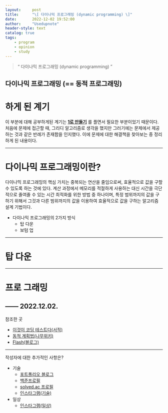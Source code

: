 ```yaml
---
layout:     post
title:      "\[ 다이나믹 프로그래밍 (dynamic programming) \]"
date:       2022-12-02 19:52:00
author:     "Usedupnote"
header-style: text
catalog: true
tags:
    - program
    - opinion
    - study
---
```


> “ 다이나믹 프로그래밍 (dynamic programming) ”


## 다이나믹 프로그래밍 (== 동적 프로그래밍)

# 하게 된 계기
 이 부분에 대해 공부하게된 계기는 **[1로 만들기](https://www.acmicpc.net/problem/1463)** 를 플면서 필요한 부분이었기 때문이다.
 처음에 문제에 접근할 때, 그리디 알고리즘로 생각을 했지만 그러기에는 문제에서 제공하는 것과 같은 반례가 존재함을 인지했다.
 이에 문제에 대한 해결책을 찾아보는 중 정리하게 된 내용이다.
 
---
# 다이나믹 프로그래밍이란?
 다이나믹 프로그래밍의 핵심 가치는 중복되는 연산을 줄임으로써, 효율적으로 값을 구할 수 있도록 하는 것에 있다.
 계산 과정에서 메모리를 적절하게 사용하는 대신 시간을 극단적으로 줄여줄 수 있는 시간 최적화를 위한 방법 중 하나이며, 특정 범위까지의 값을 구하기 위해서 그것과 다른 범위까지의 값을 이용하여 효율적으로 값을 구하는 알고리즘 설계 기법이다.
 
 * 다이나믹 프로그래밍의 2가지 방식
 	* 탑 다운
 	* 보텀 업

---
# 탑 다운
---
# 프로 그래밍


—— 2022.12.02.
---
참조한 곳
* [이것이 코딩 테스트다(서적)](https://product.kyobobook.co.kr/detail/S000001810273?LINK=NVB&NaPm=ct%3Dlb6hife8%7Cci%3D20a7628b6ca4aa925c0cf0960d88d82371edcb2e%7Ctr%3Dboksl1%7Csn%3D5342564%7Chk%3D0a8b90ea1c693b88c0ab051e98b22a423d852de0)
* [동적 계획법(나무위키)](https://namu.wiki/w/%EB%8F%99%EC%A0%81%20%EA%B3%84%ED%9A%8D%EB%B2%95)
* [Flash(블로그)]([https://namu.wiki/w/%EB%8F%99%EC%A0%81%20%EA%B3%84%ED%9A%8D%EB%B2%95](https://velog.io/@dlwns97/%EB%8F%99%EC%A0%81-%EA%B3%84%ED%9A%8D%EB%B2%95Dynamic-Programming))

---

작성자에 대한 추가적인 사항은?
* 기술
	* [포트폴리오 블로그](https://usedupnote.github.io/)
	* [백준프로필](https://www.acmicpc.net/user/usedupnote)
	* [solved.ac 프로필](https://solved.ac/profile/usedupnote)
	* [인스타그램(기술)](https://www.instagram.com/idea.memory/)
* 일상
	* [인스타그램(일상)](https://www.instagram.com/i_m_meong/)

